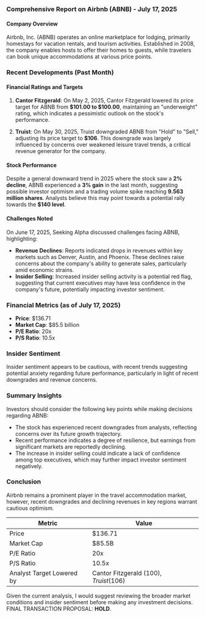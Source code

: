 ### Comprehensive Report on Airbnb (ABNB) - July 17, 2025

#### Company Overview
Airbnb, Inc. (ABNB) operates an online marketplace for lodging, primarily homestays for vacation rentals, and tourism activities. Established in 2008, the company enables hosts to offer their homes to guests, while travelers can book unique accommodations at various price points.

### Recent Developments (Past Month)

#### Financial Ratings and Targets
1. **Cantor Fitzgerald**: On May 2, 2025, Cantor Fitzgerald lowered its price target for ABNB from **$101.00 to $100.00**, maintaining an "underweight" rating, which indicates a pessimistic outlook on the stock's performance.
   
2. **Truist**: On May 30, 2025, Truist downgraded ABNB from "Hold" to "Sell," adjusting its price target to **$106**. This downgrade was largely influenced by concerns over weakened leisure travel trends, a critical revenue generator for the company.

#### Stock Performance
Despite a general downward trend in 2025 where the stock saw a **2% decline**, ABNB experienced a **3% gain** in the last month, suggesting possible investor optimism and a trading volume spike reaching **9.563 million shares**. Analysts believe this may point towards a potential rally towards the **$140 level**.

#### Challenges Noted
On June 17, 2025, Seeking Alpha discussed challenges facing ABNB, highlighting:
- **Revenue Declines**: Reports indicated drops in revenues within key markets such as Denver, Austin, and Phoenix. These declines raise concerns about the company's ability to generate sales, particularly amid economic strains.
- **Insider Selling**: Increased insider selling activity is a potential red flag, suggesting that current executives may have less confidence in the company's future, potentially impacting investor sentiment.

### Financial Metrics (as of July 17, 2025)
- **Price**: $136.71
- **Market Cap**: $85.5 billion
- **P/E Ratio**: 20x
- **P/S Ratio**: 10.5x

### Insider Sentiment
Insider sentiment appears to be cautious, with recent trends suggesting potential anxiety regarding future performance, particularly in light of recent downgrades and revenue concerns.

### Summary Insights
Investors should consider the following key points while making decisions regarding ABNB:
- The stock has experienced recent downgrades from analysts, reflecting concerns over its future growth trajectory.
- Recent performance indicates a degree of resilience, but earnings from significant markets are reportedly declining.
- The increase in insider selling could indicate a lack of confidence among top executives, which may further impact investor sentiment negatively.
  
### Conclusion
Airbnb remains a prominent player in the travel accommodation market, however, recent downgrades and declining revenues in key regions warrant cautious optimism.

| Metric                    | Value                                  |
|---------------------------|----------------------------------------|
| Price                     | $136.71                                |
| Market Cap                | $85.5B                                 |
| P/E Ratio                 | 20x                                    |
| P/S Ratio                 | 10.5x                                  |
| Analyst Target Lowered by  | Cantor Fitzgerald ($100), Truist ($106) |

Given the current analysis, I would suggest reviewing the broader market conditions and insider sentiment before making any investment decisions. FINAL TRANSACTION PROPOSAL: **HOLD**.